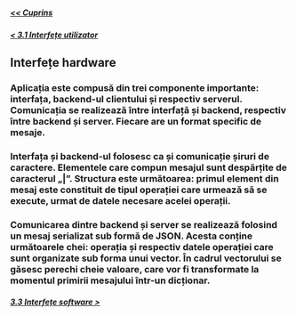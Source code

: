 ##### [<< Cuprins](../Cuprins.md)
##### [< 3.1 Interfețe utilizator](3.1%20Interfețe%20utilizator.md)
## Interfețe hardware
### Aplicația este compusă din trei componente importante: interfața, backend-ul clientului și respectiv serverul. Comunicația se realizează între interfață și backend, respectiv între backend și server. Fiecare are un format specific de mesaje.
### Interfața și backend-ul folosesc ca și comunicație șiruri de caractere. Elementele care compun mesajul sunt despărțite de caracterul „|”. Structura este următoarea: primul element din mesaj este constituit de tipul operației care urmează să se execute, urmat de datele necesare acelei operații.
### Comunicarea dintre backend și server se realizează folosind un mesaj serializat sub formă de JSON. Acesta conține următoarele chei: operația și respectiv datele operației care sunt organizate sub forma unui vector. În cadrul vectorului se găsesc perechi cheie valoare, care vor fi transformate la momentul primirii mesajului într-un dicționar.

##### [3.3 Interfețe software >](3.3%20Interfețe%20software.md)
